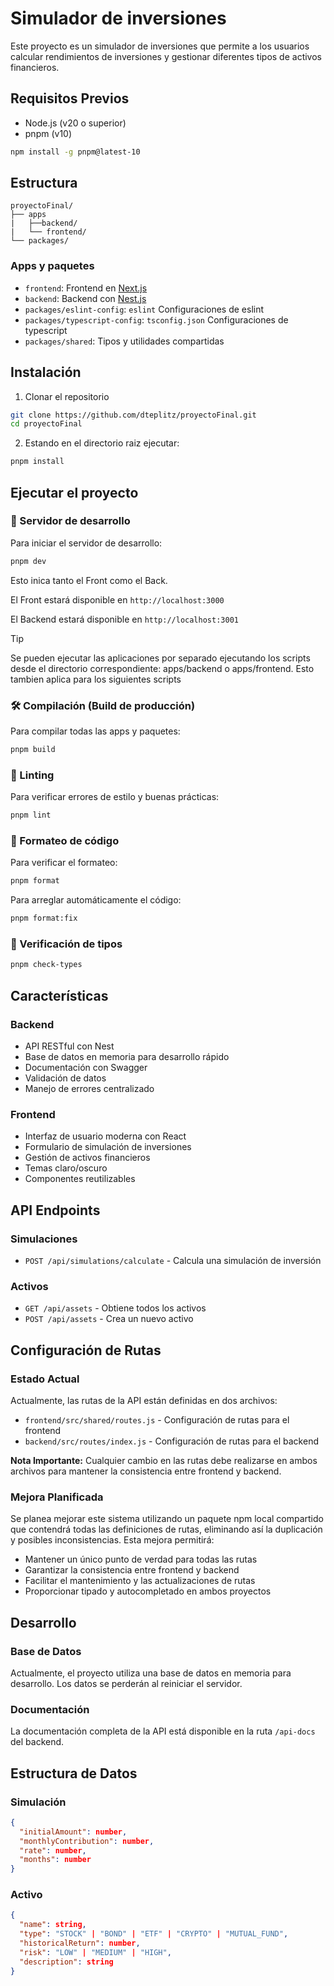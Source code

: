 # Simulador de inversiones

Este proyecto es un simulador de inversiones que permite a los usuarios calcular rendimientos de inversiones y gestionar diferentes tipos de activos financieros.

## Requisitos Previos

- Node.js (v20 o superior)
- pnpm (v10)

```bash
npm install -g pnpm@latest-10
```

## Estructura

```
proyectoFinal/
├── apps
|   ├──backend/
|   └── frontend/
└── packages/
```

### Apps y paquetes

- `frontend`: Frontend en [Next.js](https://nextjs.org/)
- `backend`: Backend con [Nest.js](https://nextjs.org/)
- `packages/eslint-config`: `eslint` Configuraciones de eslint
- `packages/typescript-config`: `tsconfig.json` Configuraciones de typescript
- `packages/shared`: Tipos y utilidades compartidas

## Instalación

1. Clonar el repositorio

```bash
git clone https://github.com/dteplitz/proyectoFinal.git
cd proyectoFinal
```

2. Estando en el directorio raiz ejecutar:

```bash
pnpm install
```

## Ejecutar el proyecto

### 🚀 Servidor de desarrollo

Para iniciar el servidor de desarrollo:

```sh
pnpm dev
```

Esto inica tanto el Front como el Back.

El Front estará disponible en `http://localhost:3000`

El Backend estará disponible en `http://localhost:3001`

> [!TIP]
> Se pueden ejecutar las aplicaciones por separado ejecutando los scripts desde el directorio correspondiente: apps/backend o apps/frontend.
> Esto tambien aplica para los siguientes scripts

### 🛠️ Compilación (Build de producción)

Para compilar todas las apps y paquetes:

```sh
pnpm build
```

### 🧹 Linting

Para verificar errores de estilo y buenas prácticas:

```sh
pnpm lint
```

### 🧼 Formateo de código

Para verificar el formateo:

```sh
pnpm format
```

Para arreglar automáticamente el código:
```sh
pnpm format:fix
```

### 🧪 Verificación de tipos

```sh
pnpm check-types
```

## Características

### Backend

- API RESTful con Nest
- Base de datos en memoria para desarrollo rápido
- Documentación con Swagger
- Validación de datos
- Manejo de errores centralizado

### Frontend

- Interfaz de usuario moderna con React
- Formulario de simulación de inversiones
- Gestión de activos financieros
- Temas claro/oscuro
- Componentes reutilizables

## API Endpoints

### Simulaciones

- `POST /api/simulations/calculate` - Calcula una simulación de inversión

### Activos

- `GET /api/assets` - Obtiene todos los activos
- `POST /api/assets` - Crea un nuevo activo

## Configuración de Rutas

### Estado Actual

Actualmente, las rutas de la API están definidas en dos archivos:

- `frontend/src/shared/routes.js` - Configuración de rutas para el frontend
- `backend/src/routes/index.js` - Configuración de rutas para el backend

**Nota Importante:** Cualquier cambio en las rutas debe realizarse en ambos archivos para mantener la consistencia entre frontend y backend.

### Mejora Planificada

Se planea mejorar este sistema utilizando un paquete npm local compartido que contendrá todas las definiciones de rutas, eliminando así la duplicación y posibles inconsistencias. Esta mejora permitirá:

- Mantener un único punto de verdad para todas las rutas
- Garantizar la consistencia entre frontend y backend
- Facilitar el mantenimiento y las actualizaciones de rutas
- Proporcionar tipado y autocompletado en ambos proyectos

## Desarrollo

### Base de Datos

Actualmente, el proyecto utiliza una base de datos en memoria para desarrollo. Los datos se perderán al reiniciar el servidor.

### Documentación

La documentación completa de la API está disponible en la ruta `/api-docs` del backend.

## Estructura de Datos

### Simulación

```json
{
  "initialAmount": number,
  "monthlyContribution": number,
  "rate": number,
  "months": number
}
```

### Activo

```json
{
  "name": string,
  "type": "STOCK" | "BOND" | "ETF" | "CRYPTO" | "MUTUAL_FUND",
  "historicalReturn": number,
  "risk": "LOW" | "MEDIUM" | "HIGH",
  "description": string
}
```
